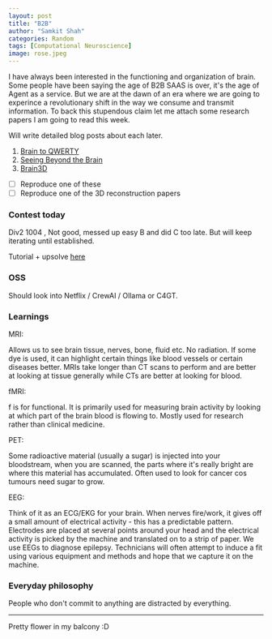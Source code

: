 ```yaml
---
layout: post
title: "B2B"
author: "Samkit Shah"
categories: Random
tags: [Computational Neuroscience]
image: rose.jpeg
---
```


I have always been interested in the functioning and organization of brain. Some people have been saying the age of B2B SAAS is over, it's the age of Agent as a service. But we are at the dawn of an era where we are going to experince a revolutionary shift in the way we consume and transmit information. To back this stupendous claim let me attach some research papers I am going to read this week.

Will write detailed blog posts about each later. 

1. [Brain to QWERTY](https://scontent.fblr20-2.fna.fbcdn.net/v/t39.2365-6/475464888_600710912891423_9108680259802499048_n.pdf?_nc_cat=102&ccb=1-7&_nc_sid=3c67a6&_nc_ohc=skBEbLcNeccQ7kNvgHSBWI4&_nc_oc=AdjjniBNjgSDOk84J1BpZ9jWmZk_qn1-Q2s_wNDPIMrvmrAMOhb7wDNmEZqepN2xFw39kVOZz92frKilqLd6hgNR&_nc_zt=14&_nc_ht=scontent.fblr20-2.fna&_nc_gid=Ak54fzGaK9nq7R0Ow-rHKNN&oh=00_AYB-lBgocPpK0sSyAgpBWcvDWlFOIIfscXoAgpGdc4WCZw&oe=67AEE7D6)
2. [Seeing Beyond the Brain](https://arxiv.org/abs/2211.06956)
3. [Brain3D](https://arxiv.org/pdf/2405.15239v3)

- [ ] Reproduce one of these
- [ ] Reproduce one of the 3D reconstruction papers

### Contest today 
Div2 1004 , Not good, messed up easy B and did C too late. But will keep iterating until established.

Tutorial + upsolve [here]()

### OSS 
Should look into Netflix / CrewAI / Ollama or C4GT.

### Learnings

MRI:

Allows us to see brain tissue, nerves, bone, fluid etc. No radiation. If some dye is used, it can highlight certain things like blood vessels or certain diseases better. MRIs take longer than CT scans to perform and are better at looking at tissue generally while CTs are better at looking for blood.

fMRI:

f is for functional. It is primarily used for measuring brain activity by looking at which part of the brain blood is flowing to. Mostly used for research rather than clinical medicine.

PET:

Some radioactive material (usually a sugar) is injected into your bloodstream, when you are scanned, the parts where it's really bright are where this material has accumulated. Often used to look for cancer cos tumours need sugar to grow.

EEG:

Think of it as an ECG/EKG for your brain. When nerves fire/work, it gives off a small amount of electrical activity - this has a predictable pattern. Electrodes are placed at several points around your head and the electrical activity is picked by the machine and translated on to a strip of paper. We use EEGs to diagnose epilepsy. Technicians will often attempt to induce a fit using various equipment and methods and hope that we capture it on the machine.

### Everyday philosophy

People who don't commit to anything are distracted by everything.

-------------
Pretty flower in my balcony :D  
